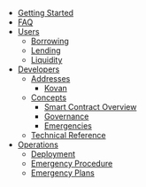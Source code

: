 <!-- docs/_sidebar.md -->
- [Getting Started](/ "Yield Protocol Documentation")
- [FAQ](faq.md "Yield Protocol Docs | FAQ")
- [Users](/users/ "Yield Protocol Docs | Users Documentation")
    - [Borrowing](/users/borrowing.md "Yield Protocol Docs | Users Borrowing")
    - [Lending](/users/lending.md "Yield Protocol Docs | Users Lending")
    - [Liquidity](/users/liquidity.md "Yield Protocol Docs | Users Liquidity")
    <!-- - [Governance](users/governance.md "Yield Protocol Docs | Users Governance") -->
- [Developers](/developers/ "Yield Protocol Docs | Developers")
    - [Addresses](/developers/addresses/ "Yield Protocol Docs | Addresses")
        - [Kovan](/developers/addresses/kovan.md "Yield Protocol Docs | Kovan")
    - [Concepts](/developers/concepts/ "Yield Protocol Docs | Concepts")
        - [Smart Contract Overview](/developers/concepts/smart_contracts_overview.md "Yield Protocol Docs | Smart Contract Overview")
        - [Governance](/developers/concepts/governance.md "Yield Protocol Docs | Governance")
        - [Emergencies](/developers/concepts/emergencies.md "Yield Protocol Docs | Emergencies")
    - [Technical Reference](developers/technical_reference/)
- [Operations](/operations/ "Yield Protocol Docs | Operations")
    - [Deployment](/operations/deployment.md "Yield Protocol Docs | Deployment")
    - [Emergency Procedure](/operations/emergency_procedure.md "Yield Protocol Docs | Emergency Procedure")
    - [Emergency Plans](/operations/emergency_plans.md "Yield Protocol Docs | Emergency Plans")
<!--
- [Guides](/guides/ "Yield Protocol Docs | Guides")
    - [Feature Implementation](/guides/cookbook.md)
-->
